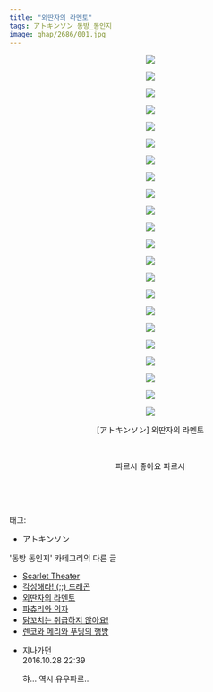 ```yaml
---
title: "외딴자의 라멘토"
tags: アトキンソン 동방_동인지
image: ghap/2686/001.jpg
---
```

<div class="article">
<p style="text-align: center; clear: none; float: none;"><img src="{{ site.nasurl }}/ghap/2686/001.jpg"/></p>
<p style="text-align: center; clear: none; float: none;"><img src="{{ site.nasurl }}/ghap/2686/002.jpg"/></p>
<p style="text-align: center; clear: none; float: none;"><img src="{{ site.nasurl }}/ghap/2686/003.jpg"/></p>
<p style="text-align: center; clear: none; float: none;"><img src="{{ site.nasurl }}/ghap/2686/004.jpg"/></p>
<p style="text-align: center; clear: none; float: none;"><img src="{{ site.nasurl }}/ghap/2686/005.jpg"/></p>
<p style="text-align: center; clear: none; float: none;"><img src="{{ site.nasurl }}/ghap/2686/006.jpg"/></p>
<p style="text-align: center; clear: none; float: none;"><img src="{{ site.nasurl }}/ghap/2686/007.jpg"/></p>
<p style="text-align: center; clear: none; float: none;"><img src="{{ site.nasurl }}/ghap/2686/008.jpg"/></p>
<p style="text-align: center; clear: none; float: none;"><img src="{{ site.nasurl }}/ghap/2686/009.jpg"/></p>
<p style="text-align: center; clear: none; float: none;"><img src="{{ site.nasurl }}/ghap/2686/010.jpg"/></p>
<p style="text-align: center; clear: none; float: none;"><img src="{{ site.nasurl }}/ghap/2686/011.jpg"/></p>
<p style="text-align: center; clear: none; float: none;"><img src="{{ site.nasurl }}/ghap/2686/012.jpg"/></p>
<p style="text-align: center; clear: none; float: none;"><img src="{{ site.nasurl }}/ghap/2686/013.jpg"/></p>
<p style="text-align: center; clear: none; float: none;"><img src="{{ site.nasurl }}/ghap/2686/014.jpg"/></p>
<p style="text-align: center; clear: none; float: none;"><img src="{{ site.nasurl }}/ghap/2686/015.jpg"/></p>
<p style="text-align: center; clear: none; float: none;"><img src="{{ site.nasurl }}/ghap/2686/016.jpg"/></p>
<p style="text-align: center; clear: none; float: none;"><img src="{{ site.nasurl }}/ghap/2686/017.jpg"/></p>
<p style="text-align: center; clear: none; float: none;"><img src="{{ site.nasurl }}/ghap/2686/018.jpg"/></p>
<p style="text-align: center; clear: none; float: none;"><img src="{{ site.nasurl }}/ghap/2686/019.jpg"/></p>
<p style="text-align: center; clear: none; float: none;"><img src="{{ site.nasurl }}/ghap/2686/020.jpg"/></p>
<p style="text-align: center; clear: none; float: none;"><img src="{{ site.nasurl }}/ghap/2686/021.jpg"/></p>
<p style="text-align: center; clear: none; float: none;"><img src="{{ site.nasurl }}/ghap/2686/022.jpg"/></p>
<p style="text-align: center; clear: none; float: none;">[アトキンソン] 외딴자의 라멘토</p>
<p style="text-align: center; clear: none; float: none;"><br/></p>
<p style="text-align: center; clear: none; float: none;">파르시 좋아요 파르시</p>
<p style="text-align: center; clear: none; float: none;"><br/></p>
<p><br/></p>
</div><div class="tagTrail">
<p>태그: </p>
<ul>
<li>アトキンソン</li>
</ul>
</div><div class="another">
<p>'동방 동인지' 카테고리의 다른 글</p>
<ul>
<li><a href="/2016-10-26-ghap_2688">Scarlet Theater</a></li>
<li><a href="/2016-10-26-ghap_2687">각성해라! (;;) 드래곤</a></li>
<li><a href="/2016-10-26-ghap_2686">외딴자의 라멘토</a></li>
<li><a href="/2016-10-26-ghap_2685">파츄리와 의자</a></li>
<li><a href="/2016-10-26-ghap_2684">닭꼬치는 취급하지 않아요!</a></li>
<li><a href="/2016-10-26-ghap_2683">렌코와 메리와 푸딩의 행방</a></li>
</ul>
</div><div class="cb_module cb_fluid">
<div class="cb_wrt cb_profile">
<div class="comment">
<ul>
<li class="cb_thumb_off" id="comment14838668">
<div class="cb_comment_area">
<div class="cb_info_area">
<div class="cb_section">
<span class="cb_nick_name">지나가던</span>
</div>
<div class="cb_section">
<span class="cb_date">2016.10.28 22:39 </span>
</div>
</div>
<div class="cb_dsc_comment">
<p class="cb_dsc">
											햐... 역시 유우파르..
										</p>
</div>
</div></li>
</ul>
</div>
</div><!-- commentList close -->
</div>